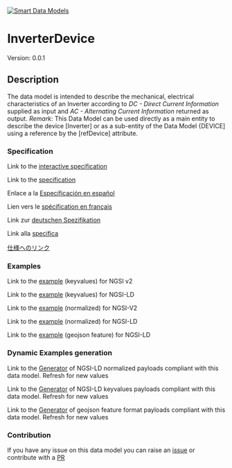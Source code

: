 [![Smart Data Models](https://smartdatamodels.org/wp-content/uploads/2022/01/SmartDataModels_logo.png "Logo")](https://smartdatamodels.org)
# InverterDevice
Version: 0.0.1

## Description 

The data model is intended to describe the mechanical, electrical characteristics of an Inverter according to *DC - Direct Current Information* supplied as input and *AC - Alternating Current Information*  returned as output. *Remark*: This Data Model can be used directly as a main entity to describe the device [Inverter] or as a sub-entity of the Data Model {DEVICE] using a reference by the [refDevice] attribute.
### Specification

Link to the [interactive specification](https://swagger.lab.fiware.org/?url=https://smart-data-models.github.io/dataModel.Energy/InverterDevice/swagger.yaml)

Link to the [specification](https://github.com/smart-data-models/dataModel.Energy/blob/master/InverterDevice/doc/spec.md)

Enlace a la [Especificación en español](https://github.com/smart-data-models/dataModel.Energy/blob/master/InverterDevice/doc/spec_ES.md)

Lien vers le [spécification en français](https://github.com/smart-data-models/dataModel.Energy/blob/master/InverterDevice/doc/spec_FR.md)

Link zur [deutschen Spezifikation](https://github.com/smart-data-models/dataModel.Energy/blob/master/InverterDevice/doc/spec_DE.md)

Link alla [specifica](https://github.com/smart-data-models/dataModel.Energy/blob/master/InverterDevice/doc/spec_IT.md)

[仕様へのリンク](https://github.com/smart-data-models/dataModel.Energy/blob/master/InverterDevice/doc/spec_JA.md)
### Examples

Link to the [example](https://smart-data-models.github.io/dataModel.Energy/InverterDevice/examples/example.json) (keyvalues) for NGSI v2

Link to the [example](https://smart-data-models.github.io/dataModel.Energy/InverterDevice/examples/example.jsonld) (keyvalues) for NGSI-LD

Link to the [example](https://smart-data-models.github.io/dataModel.Energy/InverterDevice/examples/example-normalized.json) (normalized) for NGSI-V2

Link to the [example](https://smart-data-models.github.io/dataModel.Energy/InverterDevice/examples/example-normalized.jsonld) (normalized) for NGSI-LD

Link to the [example](https://smart-data-models.github.io/dataModel.Energy/InverterDevice/examples/example-geojsonfeature.json) (geojson feature) for NGSI-LD
### Dynamic Examples generation

Link to the [Generator](https://smartdatamodels.org/extra/ngsi-ld_generator.php?schemaUrl=https://raw.githubusercontent.com/smart-data-models/dataModel.Energy/master/InverterDevice/schema.json&email=info@smartdatamodels.org) of NGSI-LD normalized payloads compliant with this data model. Refresh for new values

Link to the [Generator](https://smartdatamodels.org/extra/ngsi-ld_generator_keyvalues.php?schemaUrl=https://raw.githubusercontent.com/smart-data-models/dataModel.Energy/master/InverterDevice/schema.json&email=info@smartdatamodels.org) of NGSI-LD keyvalues payloads compliant with this data model. Refresh for new values

Link to the [Generator](https://smartdatamodels.org/extra/geojson_features_generator.php?schemaUrl=https://raw.githubusercontent.com/smart-data-models/dataModel.Energy/master/InverterDevice/schema.json&email=info@smartdatamodels.org) of geojson feature format payloads compliant with this data model. Refresh for new values
### Contribution

 If you have any issue on this data model you can raise an [issue](https://github.com/smart-data-models/dataModel.Energy/issues)  or contribute with a [PR](https://github.com/smart-data-models/dataModel.Energy/pulls)